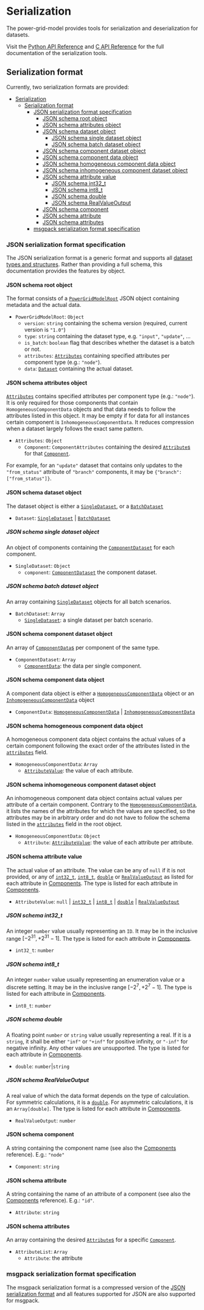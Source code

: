<!--
SPDX-FileCopyrightText: 2022 Contributors to the Power Grid Model project <dynamic.grid.calculation@alliander.com>

SPDX-License-Identifier: MPL-2.0
-->

# Serialization

The power-grid-model provides tools for serialization and deserialization for datasets.

Visit the [Python API Reference](../api_reference/python-api-reference.md#utils) and [C API Reference](../api_reference/power-grid-model-c-api-reference.rst#Serialization) for the full documentation of the serialization tools.

## Serialization format

Currently, two serialization formats are provided:

- [Serialization](#serialization)
  - [Serialization format](#serialization-format)
    - [JSON serialization format specification](#json-serialization-format-specification)
      - [JSON schema root object](#json-schema-root-object)
      - [JSON schema attributes object](#json-schema-attributes-object)
      - [JSON schema dataset object](#json-schema-dataset-object)
        - [JSON schema single dataset object](#json-schema-single-dataset-object)
        - [JSON schema batch dataset object](#json-schema-batch-dataset-object)
      - [JSON schema component dataset object](#json-schema-component-dataset-object)
      - [JSON schema component data object](#json-schema-component-data-object)
      - [JSON schema homogeneous component data object](#json-schema-homogeneous-component-data-object)
      - [JSON schema inhomogeneous component dataset object](#json-schema-inhomogeneous-component-dataset-object)
      - [JSON schema attribute value](#json-schema-attribute-value)
        - [JSON schema int32\_t](#json-schema-int32_t)
        - [JSON schema int8\_t](#json-schema-int8_t)
        - [JSON schema double](#json-schema-double)
        - [JSON schema RealValueOutput](#json-schema-realvalueoutput)
      - [JSON schema component](#json-schema-component)
      - [JSON schema attribute](#json-schema-attribute)
      - [JSON schema attributes](#json-schema-attributes)
    - [msgpack serialization format specification](#msgpack-serialization-format-specification)

### JSON serialization format specification

The JSON serialization format is a generic format and supports all [dataset types and structures](dataset-terminology.md#data-structures).
Rather than providing a full schema, this documentation provides the features by object.

#### JSON schema root object

The format consists of a [`PowerGridModelRoot`](#json-schema-root-object) JSON object containing metadata and the actual data.

* `PowerGridModelRoot`: `Object`
  * `version`: `string` containing the schema version (required, current version is `"1.0"`)
  * `type`: `string` containing the dataset type, e.g. `"input"`, `"update"`, ...
  * `is_batch`: `boolean` flag that describes whether the dataset is a batch or not.
  * `attributes`: [`Attributes`](#json-schema-attributes-object) containing specified attributes per component type (e.g.: `"node"`).
  * `data`: [`Dataset`](#json-schema-dataset-object) containing the actual dataset.

#### JSON schema attributes object

[`Attributes`](#json-schema-attributes-object) contains specified attributes per component type (e.g.: `"node"`).
It is only required for those components that contain `HomogeneousComponentData` objects and that data needs to follow the attributes listed in this object.
It may be empty if for data for all instances certain component is `InhomogeneousComponentData`.
It reduces compression when a dataset largely follows the exact same pattern.

* `Attributes`: `Object`
  * `Component`: `ComponentAttributes` containing the desired [`Attribute`s](#json-schema-attribute) for that [`Component`](#json-schema-component).

For example, for an `"update"` dataset that contains only updates to the `"from_status"` attribute of `"branch"` components, it may be `{"branch": ["from_status"]}`.

#### JSON schema dataset object

The dataset object is either a [`SingleDataset`](#json-schema-single-dataset-object), or a [`BatchDataset`](#json-schema-batch-dataset-object)

* `Dataset`: [`SingleDataset`](#json-schema-single-dataset-object) | [`BatchDataset`](#json-schema-batch-dataset-object)

##### JSON schema single dataset object

An object of components containing the [`ComponentDataset`](#json-schema-component-dataset-object) for each component.

* `SingleDataset`: `Object`
  * `component`: [`ComponentDataset`](#json-schema-component-dataset-object) the component dataset.

##### JSON schema batch dataset object

An array containing [`SingleDataset`](#json-schema-single-dataset-object) objects for all batch scenarios.

* `BatchDataset`: `Array`
  * [`SingleDataset`](#json-schema-single-dataset-object): a single dataset per batch scenario.

#### JSON schema component dataset object

An array of [`ComponentData`s](#json-schema-component-data-object) per component of the same type.

* `ComponentDataset`: `Array`
  * [`ComponentData`](#json-schema-component-data-object): the data per single component.

#### JSON schema component data object

A component data object is either a [`HomogeneousComponentData`](#json-schema-homogeneous-component-data-object) object or an [`InhomogeneousComponentData`](#json-schema-inhomogeneous-component-data-object) object

* `ComponentData`: [`HomogeneousComponentData`](#json-schema-homogeneous-component-data-object) | [`InhomogeneousComponentData`](#json-schema-inhomogeneous-component-data-object)

#### JSON schema homogeneous component data object

A homogeneous component data object contains the actual values of a certain component following the exact order of the attributes listed in the [`attributes`](#json-schema-attributes) field.

* `HomogeneousComponentData`: `Array`
  * [`AttributeValue`](#json-schema-attribute-value): the value of each attribute.

#### JSON schema inhomogeneous component dataset object

An inhomogeneous component data object contains actual values per attribute of a certain component.
Contrary to the [`HomogeneousComponentData`](#json-schema-homogeneous-component-data-object), it lists the names of the attributes for which the values are specified, so the attributes may be in arbitrary order and do not have to follow the schema listed in the [`attributes`](#json-schema-root-object) field in the root object.

* `HomogeneousComponentData`: `Object`
  * `Attribute`: [`AttributeValue`](#json-schema-attribute-value): the value of each attribute per attribute.

#### JSON schema attribute value

The actual value of an attribute. The value can be any of `null` if it is not provided, or any of [`int32_t`](#json-schema-int32_t), [`int8_t`](#json-schema-int8_t), [`double`](#json-schema-double) or [`RealValueOutput`](#json-schema-real-value) as listed for each attribute in [Components](components.md).
The type is listed for each attribute in [Components](components.md).

* `AttributeValue`: `null` | [`int32_t`](#json-schema-int32_t) | [`int8_t`](#json-schema-int8_t) | [`double`](#json-schema-double) | [`RealValueOutput`](#json-schema-real-value)

##### JSON schema int32_t

An integer `number` value usually representing an `ID`. It may be in the inclusive range $\left[-2^{31},+2^{31} - 1\right]$.
The type is listed for each attribute in [Components](components.md).

* `int32_t`: `number`

##### JSON schema int8_t

An integer `number` value usually representing an enumeration value or a discrete setting. It may be in the inclusive range $\left[-2^{7},+2^{7} - 1\right]$.
The type is listed for each attribute in [Components](components.md).

* `int8_t`: `number`

##### JSON schema double

A floating point `number` or `string` value usually representing a real.
If it is a `string`, it shall be either `"inf"` or `"+inf"` for positive infinity, or `"-inf"` for negative infinity.
Any other values are unsupported.
The type is listed for each attribute in [Components](components.md).

* `double`: `number`|`string`

##### JSON schema RealValueOutput

A real value of which the data format depends on the type of calculation.
For symmetric calculations, it is a [`double`](#json-schema-double). For asymmetric calculations, it is an `Array[double]`.
The type is listed for each attribute in [Components](components.md).

* `RealValueOutput`: `number`

#### JSON schema component

A string containing the component name (see also the [Components](components.md) reference). E.g.: `"node"`

* `Component`: `string`

#### JSON schema attribute

A string containing the name of an attribute of a component (see also the [Components](components.md) reference). E.g.: `"id"`.

* `Attribute`: `string`

#### JSON schema attributes

An array containing the desired [`Attribute`s](#json-schema-attribute) for a specific [`Component`](#json-schema-component).

* `AttributeList`: `Array`
  * `Attribute`: the attribute

### msgpack serialization format specification

The msgpack serialization format is a compressed version of the [JSON serialization format](#json-serialization-format-specification) and all features supported for JSON are also supported for msgpack.
